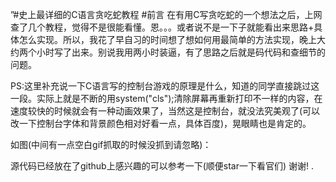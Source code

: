 ”#史上最详细的C语言贪吃蛇教程
#前言
在有用C写贪吃蛇的一个想法之后，上网查了几个教程，觉得不是很能看懂。恩。。。或者说不是一下子就能看出来思路+具体怎么实现。所以，我花了早自习的时间想了想如何用最简单的方法实现，晚上大约两个小时写了出来。别说我用两小时装逼，有了思路之后就是码代码和查细节的问题。

PS:这里补充说一下C语言写的控制台游戏的原理是什么，知道的同学直接跳过这一段。实际上就是不断的用system("cls");清除屏幕再重新打印不一样的内容，在速度较快的时候就会有一种动画效果了，当然这是控制台，就没法究美观了(可以改一下控制台字体和背景颜色相对好看一点，具体百度)，晃眼睛也是肯定的。

如图(中间有一点空白gif抓取的时候没抓到请忽略)：

源代码已经放在了github上感兴趣的可以参考一下(顺便star一下看官们)
谢谢!
.
